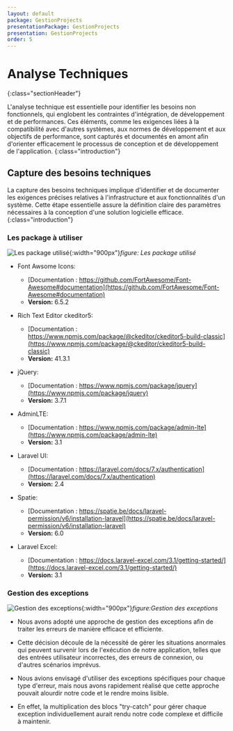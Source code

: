 ```yaml
---
layout: default
package: GestionProjects
presentationPackage: GestionProjects
presentation: GestionProjects
order: 5
---
```


# Analyse Techniques
{:class="sectionHeader"}

L'analyse technique est essentielle pour identifier les besoins non fonctionnels, qui englobent les contraintes d'intégration, de développement et de performances. Ces éléments, comme les exigences liées à la compatibilité avec d'autres systèmes, aux normes de développement et aux objectifs de performance, sont capturés et documentés en amont afin d'orienter efficacement le processus de conception et de développement de l'application.
{:class="introduction"}

<!-- new slide -->

## Capture des besoins techniques

La capture des besoins techniques implique d'identifier et de documenter les exigences précises relatives à l'infrastructure et aux fonctionnalités d'un système. Cette étape essentielle assure la définition claire des paramètres nécessaires à la conception d'une solution logicielle efficace.
{:class="introduction"}


### Les package à utiliser

![Les package utilisé](/lab_crud/Analyse-Techniques/package-utilisé/images/package.jpg){:width="900px"}*figure: Les package utilisé*

<!-- note -->

- Font Awsome Icons:
  - [Documentation : https://github.com/FortAwesome/Font-Awesome#documentation](https://github.com/FortAwesome/Font-Awesome#documentation)
  - **Version:** 6.5.2

- Rich Text Editor ckeditor5:
  - [Documentation : https://www.npmjs.com/package/@ckeditor/ckeditor5-build-classic](https://www.npmjs.com/package/@ckeditor/ckeditor5-build-classic)
  - **Version:** 41.3.1

- jQuery:
  - [Documentation : https://www.npmjs.com/package/jquery](https://www.npmjs.com/package/jquery)
  - **Version:** 3.7.1

- AdminLTE:
  - [Documentation : https://www.npmjs.com/package/admin-lte](https://www.npmjs.com/package/admin-lte)
  - **Version:** 3.1

- Laravel UI:
  - [Documentation : https://laravel.com/docs/7.x/authentication](https://laravel.com/docs/7.x/authentication)
  - **Version:** 2.4

- Spatie:
  - [Documentation : https://spatie.be/docs/laravel-permission/v6/installation-laravel](https://spatie.be/docs/laravel-permission/v6/installation-laravel)
  - **Version:** 6.0

- Laravel Excel:
  - [Documentation : https://docs.laravel-excel.com/3.1/getting-started/](https://docs.laravel-excel.com/3.1/getting-started/)
  - **Version:** 3.1

<!-- new slide -->

### Gestion des exceptions 

![Gestion des exceptions](/lab_crud/Analyse-Techniques/package-utilisé/images/exceptions.jpg){:width="900px"}*figure:Gestion des exceptions*

<!-- note -->
- Nous avons adopté une approche de gestion des exceptions afin de traiter les erreurs de manière efficace et efficiente.
  
-  Cette décision découle de la nécessité de gérer les situations anormales qui peuvent survenir lors de l'exécution de notre application, telles que des entrées utilisateur incorrectes, des erreurs de connexion, ou d'autres scénarios imprévus.

- Nous avions envisagé d'utiliser des exceptions spécifiques pour chaque type d'erreur, mais nous avons rapidement réalisé que cette approche pouvait alourdir notre code et le rendre moins lisible.
  
-  En effet, la multiplication des blocs "try-catch" pour gérer chaque exception individuellement aurait rendu notre code complexe et difficile à maintenir.
  
<!-- new slide -->